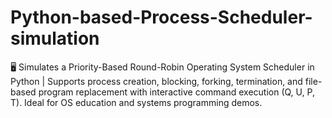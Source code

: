 # Python-based-Process-Scheduler-simulation
🖥️ Simulates a Priority-Based Round-Robin Operating System Scheduler in Python | Supports process creation, blocking, forking, termination, and file-based program replacement with interactive command execution (Q, U, P, T). Ideal for OS education and systems programming demos.
